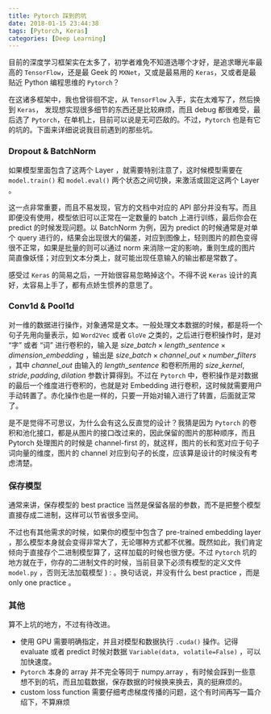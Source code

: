 ```yaml
---
title: Pytorch 踩到的坑
date: 2018-01-15 23:44:38
tags: [Pytorch, Keras]
categories: [Deep Learning]
---
```


目前的深度学习框架实在太多了，初学者难免不知道选哪个才好，是追求曝光率最高的 `TensorFlow`，还是最 Geek 的 `MXNet`，又或是最易用的 `Keras`，又或者是最贴近 Python 编程思维的 `Pytorch`？

<!-- more -->

在这诸多框架中，我也曾徘徊不定，从 `TensorFlow` 入手，实在太难写了，然后换到 `Keras`， 发现想实现很多细节的东西还是比较麻烦，而且 debug 都很难受，最后选了 `Pytorch`，在单机上，目前可以说是无可匹敌的。不过，`Pytorch` 也是有它的坑的。下面来详细说说我目前遇到的那些坑。

### Dropout & BatchNorm

如果模型里面包含了这两个 Layer ，就需要特别注意了，这时候模型需要在 `model.train()` 和 `model.eval()` 两个状态之间切换，来激活或固定这两个 Layer 。

这一点非常重要，而且不易发现，官方的文档中对应的 API 部分并没有写。而且即便没有使用，模型依旧可以正常在一定数量的 batch 上进行训练，最后你会在 predict 的时候发现问题。以 BatchNorm 为例，因为 predict 的时候通常是对单个 query 进行的，结果会出现很大的偏差，对应到图像上，轻则图片的颜色变得很不正常，如果是批量的则可以通过 norm 来消除一定的影响，重则生成的图片简直像妖怪；对应到文本分类上，就可能出现任意输入的输出都是常数了。

感受过 `Keras` 的简易之后，一开始很容易忽略掉这个。不得不说 `Keras` 设计的真好，太容易上手了，都有点娇生惯养的意思了。

### Conv1d & Pool1d

对一维的数据进行操作，对象通常是文本。一般处理文本数据的时候，都是将一个句子先用向量表示，如 `Word2Vec` 或者 `GloVe` 之类的，之后进行卷积操作时，是对 “字” 或者 “词” 进行卷积的，输入是 $size\_{batch} \times length\_{sentence} \times dimension\_{embedding}$ ，输出是 $size\_{batch} \times channel\_{out} \times number\_{filters}$ ，其中 $channel\_{out}$ 由输入的 $length\_{sentence}$ 和卷积所用的 $size\_{kernel}, stride, padding, dilation$ 参数计算得到。不过在 `Pytorch` 中，卷积操作是对数据的最后一个维度进行卷积的，也就是对 Embedding 进行卷积，这时候就需要用户手动转置了。赤化操作也是一样的，只要一开始对输入进行了转置，后面就正常了。

是不是觉得不可思议，为什么会有这么反直觉的设计？我猜是因为 `Pytorch` 的卷积和池化接口，都是从图片的接口改过来的，因此保留的图片的那种顺序，而且 Pytorch 处理图片的时候是 channel-first 的，就这样，图片的长和宽对应于句子词向量的维度，图片的 channel 对应到句子的长度，应该算是设计的时候没有考虑清楚。

### 保存模型

通常来讲，保存模型的 best practice 当然是保留各层的参数，而不是把整个模型直接存成二进制，这样可以节省很多空间。

不过也有其他需求的时候，如果你的模型中包含了 pre-trained embedding layer ，那么模型本身就会变得非常大了，无论哪种方式都不优雅。既然如此，我们肯定倾向于直接存个二进制模型算了，这样加载的时候也很方便。不过 `Pytorch` 坑的地方就在于，你存的二进制文件的时候，当前目录下必须有模型的定义文件 `model.py` ，否则无法加载模型 ) : 。换句话说，并没有什么 best practice ，而是 only one practice 。

### 其他

算不上坑的地方，不过有待改进。

* 使用 GPU 需要明确指定，并且对模型和数据执行 `.cuda()` 操作。记得 evaluate 或者 predict 时候对数据 `Variable(data, volatile=False)` ，可以加快速度。
* `Pytorch` 本身的 array 并不完全等同于 numpy.array ，有时候会踩到一些意想不到的坑，而且加载数据，保存数据的时候换来换去，真的挺麻烦的。
* custom loss function 需要仔细考虑梯度传播的问题，这个有时间再写一篇介绍下，不算麻烦

